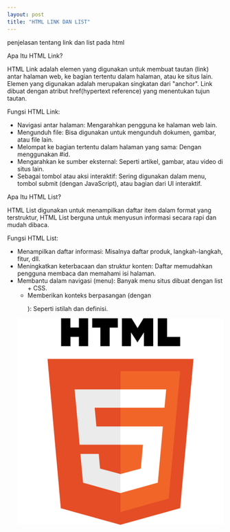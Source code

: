 ```yaml
---
layout: post
title: "HTML LINK DAN LIST"
---
```


penjelasan tentang link dan list pada html

Apa Itu HTML Link?

HTML Link adalah elemen yang digunakan untuk membuat tautan (link) antar halaman web, ke bagian tertentu dalam halaman, atau ke situs lain. Elemen yang digunakan adalah merupakan singkatan dari "anchor". Link dibuat dengan atribut href(hypertext reference) yang menentukan tujun tautan.

Fungsi HTML Link:
* Navigasi antar halaman: Mengarahkan pengguna ke halaman web lain.
* Mengunduh file: Bisa digunakan untuk mengunduh dokumen, gambar, atau file lain.
* Melompat ke bagian tertentu dalam halaman yang sama: Dengan menggunakan #id.
* Mengarahkan ke sumber eksternal: Seperti artikel, gambar, atau video di situs lain.
* Sebagai tombol atau aksi interaktif: Sering digunakan dalam menu, tombol submit (dengan JavaScript), atau bagian dari UI interaktif.

Apa Itu HTML List?

HTML List digunakan untuk menampilkan daftar item dalam format yang terstruktur, HTML List berguna untuk menyusun informasi secara rapi dan mudah dibaca.

Fungsi HTML List:
* Menampilkan daftar informasi: Misalnya daftar produk, langkah-langkah, fitur, dll.
* Meningkatkan keterbacaan dan struktur konten: Daftar memudahkan pengguna membaca dan memahami isi halaman.
* Membantu dalam navigasi (menu): Banyak menu situs dibuat dengan list <ul> + CSS.
* Memberikan konteks berpasangan (dengan <dl>): Seperti istilah dan definisi.



![HTML link dan list](/assets/image/HTML5_logo_.png)
